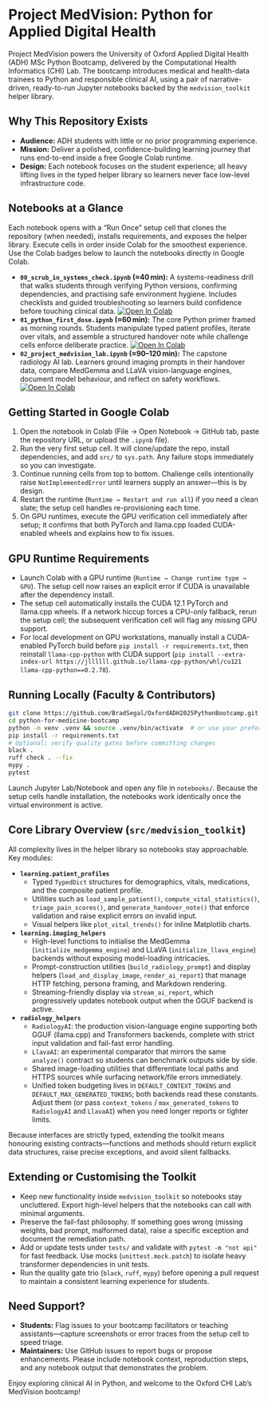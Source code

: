 # Project MedVision: Python for Applied Digital Health

Project MedVision powers the University of Oxford Applied Digital Health (ADH) MSc Python Bootcamp, delivered by the Computational Health Informatics (CHI) Lab. The bootcamp introduces medical and health-data trainees to Python and responsible clinical AI, using a pair of narrative-driven, ready-to-run Jupyter notebooks backed by the `medvision_toolkit` helper library.

## Why This Repository Exists
- **Audience:** ADH students with little or no prior programming experience.
- **Mission:** Deliver a polished, confidence-building learning journey that runs end-to-end inside a free Google Colab runtime.
- **Design:** Each notebook focuses on the student experience; all heavy lifting lives in the typed helper library so learners never face low-level infrastructure code.

## Notebooks at a Glance
Each notebook opens with a “Run Once” setup cell that clones the repository (when needed), installs requirements, and exposes the helper library. Execute cells in order inside Colab for the smoothest experience. Use the Colab badges below to launch the notebooks directly in Google Colab.

- **`00_scrub_in_systems_check.ipynb` (≈40 min):** A systems-readiness drill that walks students through verifying Python versions, confirming dependencies, and practising safe environment hygiene. Includes checklists and guided troubleshooting so learners build confidence before touching clinical data. [![Open In Colab](https://colab.research.google.com/assets/colab-badge.svg)](https://githubtocolab.com/BradSegal/OxfordADH2025PythonBootcamp/blob/master/notebooks/00_scrub_in_systems_check.ipynb)
- **`01_python_first_dose.ipynb` (≈60 min):** The core Python primer framed as morning rounds. Students manipulate typed patient profiles, iterate over vitals, and assemble a structured handover note while challenge cells enforce deliberate practice. [![Open In Colab](https://colab.research.google.com/assets/colab-badge.svg)](https://githubtocolab.com/BradSegal/OxfordADH2025PythonBootcamp/blob/master/notebooks/01_python_first_dose.ipynb)
- **`02_project_medvision_lab.ipynb` (≈90–120 min):** The capstone radiology AI lab. Learners ground imaging prompts in their handover data, compare MedGemma and LLaVA vision-language engines, document model behaviour, and reflect on safety workflows. [![Open In Colab](https://colab.research.google.com/assets/colab-badge.svg)](https://githubtocolab.com/BradSegal/OxfordADH2025PythonBootcamp/blob/master/notebooks/02_project_medvision_lab.ipynb)

## Getting Started in Google Colab
1. Open the notebook in Colab (File → Open Notebook → GitHub tab, paste the repository URL, or upload the `.ipynb` file).
2. Run the very first setup cell. It will clone/update the repo, install dependencies, and add `src/` to `sys.path`. Any failure stops immediately so you can investigate.
3. Continue running cells from top to bottom. Challenge cells intentionally raise `NotImplementedError` until learners supply an answer—this is by design.
4. Restart the runtime (`Runtime → Restart and run all`) if you need a clean slate; the setup cell handles re-provisioning each time.
5. On GPU runtimes, execute the GPU verification cell immediately after setup; it confirms that both PyTorch and llama.cpp loaded CUDA-enabled wheels and explains how to fix issues.

## GPU Runtime Requirements
- Launch Colab with a GPU runtime (`Runtime → Change runtime type → GPU`). The setup cell now raises an explicit error if CUDA is unavailable after the dependency install.
- The setup cell automatically installs the CUDA 12.1 PyTorch and llama.cpp wheels. If a network hiccup forces a CPU-only fallback, rerun the setup cell; the subsequent verification cell will flag any missing GPU support.
- For local development on GPU workstations, manually install a CUDA-enabled PyTorch build before `pip install -r requirements.txt`, then reinstall `llama-cpp-python` with CUDA support (`pip install --extra-index-url https://jllllll.github.io/llama-cpp-python/whl/cu121 llama-cpp-python==0.2.78`).

## Running Locally (Faculty & Contributors)
```bash
git clone https://github.com/BradSegal/OxfordADH2025PythonBootcamp.git
cd python-for-medicine-bootcamp
python -m venv .venv && source .venv/bin/activate  # or use your preferred env tool
pip install -r requirements.txt
# Optional: verify quality gates before committing changes
black .
ruff check . --fix
mypy .
pytest
```

Launch Jupyter Lab/Notebook and open any file in `notebooks/`. Because the setup cells handle installation, the notebooks work identically once the virtual environment is active.

## Core Library Overview (`src/medvision_toolkit`)
All complexity lives in the helper library so notebooks stay approachable. Key modules:

- **`learning.patient_profiles`**
  - Typed `TypedDict` structures for demographics, vitals, medications, and the composite patient profile.
  - Utilities such as `load_sample_patient()`, `compute_vital_statistics()`, `triage_pain_scores()`, and `generate_handover_note()` that enforce validation and raise explicit errors on invalid input.
  - Visual helpers like `plot_vital_trends()` for inline Matplotlib charts.
- **`learning.imaging_helpers`**
  - High-level functions to initialise the MedGemma (`initialize_medgemma_engine`) and LLaVA (`initialize_llava_engine`) backends without exposing model-loading intricacies.
  - Prompt-construction utilities (`build_radiology_prompt`) and display helpers (`load_and_display_image`, `render_ai_report`) that manage HTTP fetching, persona framing, and Markdown rendering.
  - Streaming-friendly display via `stream_ai_report`, which progressively updates notebook output when the GGUF backend is active.
- **`radiology_helpers`**
  - `RadiologyAI`: the production vision-language engine supporting both GGUF (llama.cpp) and Transformers backends, complete with strict input validation and fail-fast error handling.
  - `LlavaAI`: an experimental comparator that mirrors the same `analyze()` contract so students can benchmark outputs side by side.
  - Shared image-loading utilities that differentiate local paths and HTTPS sources while surfacing network/file errors immediately.
  - Unified token budgeting lives in `DEFAULT_CONTEXT_TOKENS` and `DEFAULT_MAX_GENERATED_TOKENS`; both backends read these constants. Adjust them (or pass `context_tokens` / `max_generated_tokens` to `RadiologyAI` and `LlavaAI`) when you need longer reports or tighter limits.

Because interfaces are strictly typed, extending the toolkit means honouring existing contracts—functions and methods should return explicit data structures, raise precise exceptions, and avoid silent fallbacks.

## Extending or Customising the Toolkit
- Keep new functionality inside `medvision_toolkit` so notebooks stay uncluttered. Export high-level helpers that the notebooks can call with minimal arguments.
- Preserve the fail-fast philosophy. If something goes wrong (missing weights, bad prompt, malformed data), raise a specific exception and document the remediation path.
- Add or update tests under `tests/` and validate with `pytest -m "not api"` for fast feedback. Use mocks (`unittest.mock.patch`) to isolate heavy transformer dependencies in unit tests.
- Run the quality gate trio (`black`, `ruff`, `mypy`) before opening a pull request to maintain a consistent learning experience for students.

## Need Support?
- **Students:** Flag issues to your bootcamp facilitators or teaching assistants—capture screenshots or error traces from the setup cell to speed triage.
- **Maintainers:** Use GitHub issues to report bugs or propose enhancements. Please include notebook context, reproduction steps, and any notebook output that demonstrates the problem.

Enjoy exploring clinical AI in Python, and welcome to the Oxford CHI Lab’s MedVision bootcamp!

